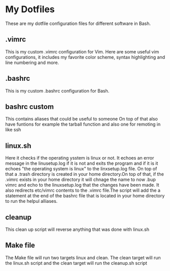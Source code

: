 # My Dotfiles
These are my dotfile configuration files for different software in Bash.
## .vimrc
This is my custom .vimrc configuration for Vim. Here are some useful vim configurations, it includes my favorite color scheme, syntax highlighting and line numbering and more.
## .bashrc
This is my custom .bashrc configuration for Bash.
## bashrc custom
This contains aliases that could be useful to someone
On top of that also have funtions for example the tarball function and also one for remoting in like ssh
## linux.sh
Here it checks if the operating ysstem is linux or not. It echoes an error message in the linusetup.log if it is not and exits the program and if it is it echoes "the operating system is linux" to the linxsetup.log file. On top of that a .trash directory is created in your home directory.On top of that, if the .vimrc exists in your home directory it will chnage the name to now .bup vimrc and echo to the linuxsetup.log that the changes have been made. It also redirects etc/vimrc contents to the .vimrc file.The script will add the a statement at the end of the bashrc file that is located in your home directory to run the helpul alliases.
## cleanup
This clean up script will reverse anything that was done with linux.sh
## Make file
The Make file will run two targets linux and clean. The clean target will run the linux.sh script and the clean target will run the cleanup.sh script
